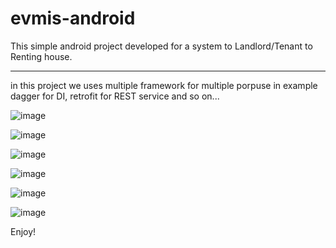 # evmis-android
This simple android project developed for a system to Landlord/Tenant to Renting house.

----------
in this project we uses multiple framework for multiple porpuse in example dagger for DI, retrofit for REST service and so on...

![image](https://github.com/a-jahanshahlo/evmis-android/blob/master/img/e1.png)

![image](https://github.com/a-jahanshahlo/evmis-android/blob/master/img/e2.png)

![image](https://github.com/a-jahanshahlo/evmis-android/blob/master/img/e3.png)

![image](https://github.com/a-jahanshahlo/evmis-android/blob/master/img/e4.png)

![image](https://github.com/a-jahanshahlo/evmis-android/blob/master/img/e5.png)

![image](https://github.com/a-jahanshahlo/evmis-android/blob/master/img/e6.png)

Enjoy!

